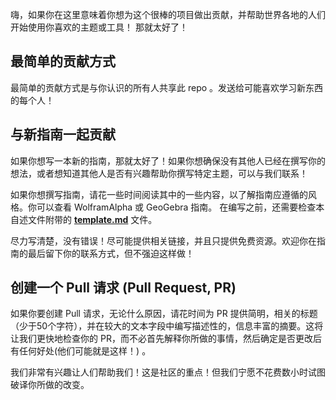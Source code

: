 嗨，如果你在这里意味着你想为这个很棒的项目做出贡献，并帮助世界各地的人们开始使用你喜欢的主题或工具！ 那就太好了！

## 最简单的贡献方式
最简单的贡献方式是与你认识的所有人共享此 repo 。发送给可能喜欢学习新东西的每个人！

## 与新指南一起贡献
如果你想写一本新的指南，那就太好了！如果你想确保没有其他人已经在撰写你的想法，或者想知道其他人是否有兴趣帮助你撰写特定主题，可以与我们联系！

如果你想撰写指南，请花一些时间阅读其中的一些内容，以了解指南应遵循的风格。你可以查看 WolframAlpha 或 GeoGebra 指南。
在编写之前，还需要检查本自述文件附带的 [**template.md**](template.md) 文件。

尽力写清楚，没有错误！尽可能提供相关链接，并且只提供免费资源。欢迎你在指南的最后留下你的联系方式，但不强迫这样做！

## 创建一个 Pull 请求 (Pull Request, PR)
如果你要创建 Pull 请求，无论什么原因，请花时间为 PR 提供简明，相关的标题（少于50个字符），并在较大的文本字段中编写描述性的，信息丰富的摘要。这将让我们更快地检查你的 PR，而不必首先解释你所做的事情，然后确定是否更改后有任何好处(他们可能就是这样！) 。

我们非常有兴趣让人们帮助我们！这是社区的重点！但我们宁愿不花费数小时试图破译你所做的改变。